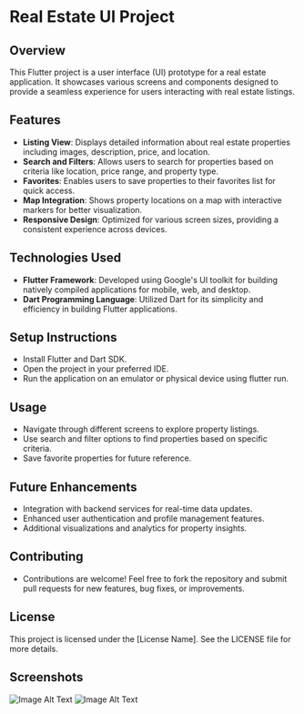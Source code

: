# Real Estate UI Project

## Overview

This Flutter project is a user interface (UI) prototype for a real estate application. It showcases various screens and components designed to provide a seamless experience for users interacting with real estate listings.

## Features

- **Listing View**: Displays detailed information about real estate properties including images, description, price, and location.
- **Search and Filters**: Allows users to search for properties based on criteria like location, price range, and property type.
- **Favorites**: Enables users to save properties to their favorites list for quick access.
- **Map Integration**: Shows property locations on a map with interactive markers for better visualization.
- **Responsive Design**: Optimized for various screen sizes, providing a consistent experience across devices.

## Technologies Used
- **Flutter Framework**: Developed using Google's UI toolkit for building natively compiled applications for mobile, web, and desktop.
- **Dart Programming Language**: Utilized Dart for its simplicity and efficiency in building Flutter applications.

## Setup Instructions
- Install Flutter and Dart SDK.
- Open the project in your preferred IDE.
- Run the application on an emulator or physical device using flutter run.

## Usage
- Navigate through different screens to explore property listings.
- Use search and filter options to find properties based on specific criteria.
- Save favorite properties for future reference.

## Future Enhancements
- Integration with backend services for real-time data updates.
- Enhanced user authentication and profile management features.
- Additional visualizations and analytics for property insights.

## Contributing
- Contributions are welcome! Feel free to fork the repository and submit pull requests for new features, bug fixes, or improvements.

## License
This project is licensed under the [License Name]. See the LICENSE file for more details.

## Screenshots
![Image Alt Text](screenshot1.png)
![Image Alt Text](screenshot2.png)

